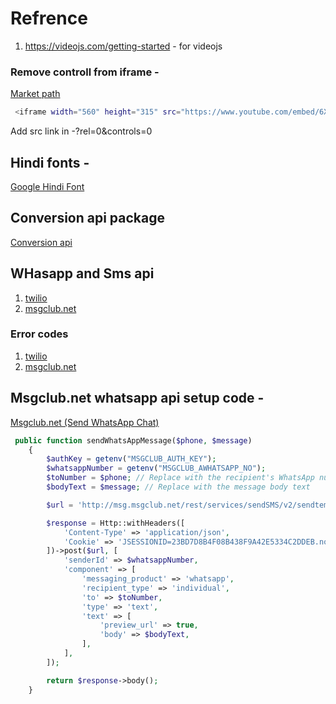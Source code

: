 # Refrence

1. <https://videojs.com/getting-started> - for videojs

### Remove controll from iframe -

[Market path]('https://www.marketpath.com/blog/remove-youtube-info-from-embedded-videos')

```bash
 <iframe width="560" height="315" src="https://www.youtube.com/embed/6Xr8UZiA7Zg?si=FgHjIjw61Q2FZKdV?rel=0&amp;controls=0" frameborder="2" allow="accelerometer; autoplay; modestbranding; encrypted-media; gyroscope; picture-in-picture" allowfullscreen></iframe>
```

Add src link in -?rel=0&amp;controls=0

## Hindi fonts -

[Google Hindi Font](https://fonts.google.com/?query=deva)

## Conversion api package

[Conversion api](https://github.com/esign/laravel-conversions-api)

## WHasapp and Sms api

1. [twilio](https://www.twilio.com/whatsapp)
2. [msgclub.net](https://www.msgclub.net/)

### Error codes

1. [twilio](https://www.twilio.com/docs/api/errors)
2. [msgclub.net](https://www.msgclub.net/bulk-sms-gateway-api/error-codes.html)

## Msgclub.net whatsapp api setup code -

[Msgclub.net (Send WhatsApp Chat)](https://panel.msgclub.net/developerToolAPI.html#)

```php
 public function sendWhatsAppMessage($phone, $message)
    {
        $authKey = getenv("MSGCLUB_AUTH_KEY");
        $whatsappNumber = getenv("MSGCLUB_AWHATSAPP_NO");
        $toNumber = $phone; // Replace with the recipient's WhatsApp number
        $bodyText = $message; // Replace with the message body text

        $url = 'http://msg.msgclub.net/rest/services/sendSMS/v2/sendtemplate?AUTH_KEY=' . $authKey;

        $response = Http::withHeaders([
            'Content-Type' => 'application/json',
            'Cookie' => 'JSESSIONID=23BD7D8B4F08B438F9A42E5334C2DDEB.node3',
        ])->post($url, [
            'senderId' => $whatsappNumber,
            'component' => [
                'messaging_product' => 'whatsapp',
                'recipient_type' => 'individual',
                'to' => $toNumber,
                'type' => 'text',
                'text' => [
                    'preview_url' => true,
                    'body' => $bodyText,
                ],
            ],
        ]);

        return $response->body();
    }
```

